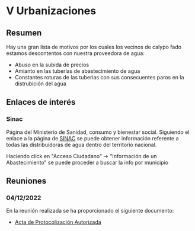# V Urbanizaciones

## Resumen
Hay una gran lista de motivos por los cuales los vecinos de calypo fado estamos descontentos con nuestra proveedora de agua:
* Abuso en la subida de precios
* Amianto en las tuberías de abastecimiento de agua
* Constantes roturas de las tuberias con sus consecuentes paros en la distrubición del agua

## Enlaces de interés
### Sinac
Página del Ministerio de Sanidad, consumo y bienestar social.
Siguiendo el enlace a la página de [SINAC] se puede obtener información referente a todas las distribuidoras de agua dentro del territorio nacional.

Haciendo click en "Acceso Ciudadano" -> "Información de un Abastecimiento" se puede proceder a buscar la info por municipio

[SINAC]: https://sinac.sanidad.gob.es/SinacV2/index.html

## Reuniones
### 04/12/2022
En la reunión realizada se ha proporcionado el siguiente documento:
- [Acta de Protocolización Autorizada](https://github.com/malagacj/CalypoFado/raw/master/v_urbanizaciones/Escritura_V.pdf)
